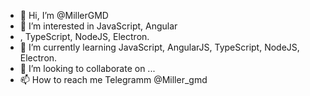 - 👋 Hi, I’m @MillerGMD
- 👀 I’m interested in JavaScript, Angular
- , TypeScript, NodeJS, Electron.
- 🌱 I’m currently learning JavaScript, AngularJS, TypeScript, NodeJS, Electron.
- 💞️ I’m looking to collaborate on ...
- 📫 How to reach me Telegramm @Miller_gmd

<!---
MillerGMD/MillerGMD is a ✨ special ✨ repository because its `README.md` (this file) appears on your GitHub profile.
You can click the Preview link to take a look at your changes.
--->
